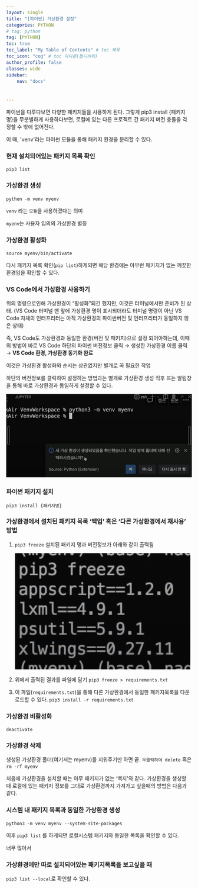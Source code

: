 ```yaml
---
layout: single
title: "[파이썬] 가상환경 설정"
categories: PYTHON
# tag: python
tag: [PYTHON]
toc: true
toc_label: "My Table of Contents" # toc 제목
toc_icon: "cog" # toc 아이콘(톱니바퀴)
author_profile: false
classes: wide
sidebar:
    nav: "docs"


---
```




파이썬을 다루다보면 다양한 패키지들을 사용하게 된다. 그렇게 pip3 install {패키지명}을 무분별하게 사용하다보면, 로컬에 있는 다른 프로젝트 간 패키지 버전 충돌을 걱정할 수 밖에 없어진다.

이 때, 'venv'라는 파이썬 모듈을 통해 패키지 환경을 분리할 수 있다.



### 현재 설치되어있는 패키지 목록 확인

```
pip3 list
```



### 가상환경 생성

```
python -m venv myenv
```

`venv` 라는 `모듈`을 사용하겠다는 의미

`myenv`는 사용자 임의의 가상환경 별칭



### 가상환경 활성화

```
source myenv/bin/activate
```



다시 패키지 목록 확인(`pip list`)하게되면 해당 환경에는 아무런 패키지가 없는 깨끗한 환경임을 확인할 수 있다.



### VS Code에서 가상환경 사용하기

위의 명령으로인해 가상환경이 “활성화”되긴 했지만, 이것은 터미널에서만 준비가 된 상태. (VS Code 터미널 맨 앞에 가상환경 명이 표시되더라도 터미널 명령이 아닌 VS Code 자체의 인터프리터는 아직 가상환경의 파이썬버전 및 인터프리터가 동일하지 않은 상태)

즉, VS Code도 가상환경과 동일한 환경(버전 및 패키지)으로 설정 되어야하는데, 이때의 방법이 바로 VS Code 하단의 파이썬 버전정보 클릭 → 생성한 가상환경 이름 클릭 → **VS Code 환경, 가상환경 동기화 완료**

이것은 가상환경 활성화와 순서는 상관없지만 별개로 꼭 필요한 작업

하단의 버전정보를 클릭하여 설정하는 방법과는 별개로 가상환경 생성 직후 뜨는 알림창을 통해 바로 가상환경과 동일하게 설정할 수 있다.

![image-20220807212929744](/images/2022-08-07-1/image-20220807212929744.png)



### 파이썬 패키지 설치

```
pip3 install {패키지명}
```



### 가상환경에서 설치된 패키지 목록 ‘**백업’** 혹은 ‘**다른 가상환경에서 재사용’ 방법**

1. `pip3 freeze` 설치된 패키지 명과 버전정보가 아래와 같이 출력됨

   ![image-20220807214429266](/images/2022-08-07-1/image-20220807214429266.png)

2. 위에서 출력된 결과를 파일에 담기 `pip3 freeze > requirements.txt`

3. 이 파일(`requirements.txt`)을 통해 다른 가상환경에서 동일한 패키지목록을 다운로드할 수 있다. `pip3 install -r requirements.txt`



### 가상환경 비활성화

```
deactivate
```



### 가상환경 삭제

생성된 가상환경 폴더(여기서는 myenv)를 지워주기만 하면 끝. `우클릭하여 delete` 혹은 `rm -rf myenv`

처음에 가상환경을 설치할 때는 아무 패키지가 없는 ‘백지'와 같다. 가상환경을 생성할 때 로컬에 있는 패키지 정보를 그대로 가상환경까지 가져가고 싶을때의 방법은 다음과 같다.



### 시스템 내 패키지 목록과 동일한 가상환경 생성

```
python3 -m venv myenv --system-site-packages
```

이후 `pip3 list` 를 하게되면 로컬시스템 패키지와 동일한 목록을 확인할 수 있다.

너무 많아서

### 가상환경에만 따로 설치되어있는 패키지목록을 보고싶을 때

`pip3 list --local`로 확인할 수 있다.